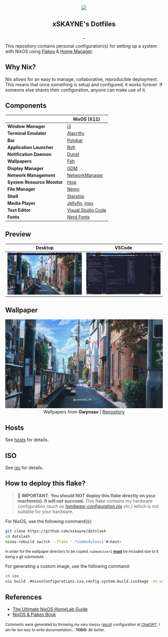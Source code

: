 <p align="center">
	<img src="https://avatars.githubusercontent.com/u/153896521?v=4" height="128" />
</p>

<h2 align="center">xSKAYNE's Dotfiles</h2>

<p align="center">
	<a href="">
		<img alt="" src="https://img.shields.io/github/stars/xskayne/dotslash?style=for-the-badge&logo=starship&color=C9CBFF&logoColor=D9E0EE&labelColor=302D41" />
	</a>
	<a href="">
		<img alt="" src="https://img.shields.io/badge/NixOS-24.11-info?style=for-the-badge&logo=nixos&color=F2CDCD&logoColor=D9E0EE&labelColor=302D41" />
	</a>
	<a href="">
		<img alt="" src="https://img.shields.io/badge/Nix%20Flakes-Learning-DDB6F2?style=for-the-badge&logo=nixos&logoColor=D9E0EE&labelColor=302D41" />
	</a>
</p>

This repository contains personal configuration(s) for setting up a system with NixOS using [Flakes](https://nixos.wiki/wiki/Flakes) & [Home Manager](https://nix-community.github.io/home-manager/).

## Why Nix?

Nix allows for an easy to manage, collaborative, reproducible deployment. This means that once something is setup and configured, it works forever. If someone else shares their configuration, anyone can make use of it.

## Components

|                             | **NixOS (X11)**                                                                            |
| --------------------------- | ------------------------------------------------------------------------------------------ |
| **Window Manager**          | [i3](https://github.com/i3/i3)                                                             |
| **Terminal Emulator**       | [Alacritty](https://github.com/alacritty/alacritty)                                        |
| **Bar**                     | [Polybar](https://github.com/polybar/polybar)                                              |
| **Application Launcher**    | [Rofi](https://github.com/davatorium/rofi)                                                 |
| **Notification Daemon**     | [Dunst](https://github.com/dunst-project/dunst)                                            |
| **Wallpapers**              | [Feh](https://github.com/derf/feh)                                                         |
| **Display Manager**         | [GDM](https://wiki.archlinux.org/title/GDM)                                                |
| **Network Management**      | [NetworkManager](https://wiki.gnome.org/Projects/NetworkManager)                           |
| **System Resource Monitor** | [htop](https://github.com/htop-dev/htop)                                                   |
| **File Manager**            | [Nemo](https://github.com/linuxmint/nemo)                                                  |
| **Shell**                   | [Starship](https://github.com/starship/starship)                                           |
| **Media Player**            | [Jellyfin](https://github.com/jellyfin/jellyfin), [mpv](https://github.com/mpv-player/mpv) |
| **Text Editor**             | [Visual Studio Code](https://github.com/microsoft/vscode)                                  |
| **Fonts**                   | [Nerd Fonts](https://github.com/ryanoasis/nerd-fonts)                                      |

## Preview

| Desktop                               | VSCode                              |
| ------------------------------------- | ----------------------------------- |
| ![desktop.png](../assets/desktop.png) | ![vscode.png](../assets/vscode.png) |

## Wallpaper

<p align="center">
	<img src="https://raw.githubusercontent.com/Gwynsav/walls/refs/heads/master/anime/Cityscape.jpg" />
    Wallpapers from <strong>Gwynsav</strong> | <a href="https://github.com/Gwynsav/walls">Repository</a>
</p>

## Hosts

See [hosts](../hosts) for details.

## ISO

See [iso](../iso) for details.

## How to deploy this flake?

> 🚨 **IMPORTANT**: **You should NOT deploy this flake directly on your machine(s). It will not succeed.** This flake contains my hardware configuration _(such as [hardware-configuration.nix](../hosts/ranni/hardware-configuration.nix) etc.)_ which is not suitable for your hardware.

For NixOS, use the following command(s):

```bash
git clone https://github.com/xskayne/dotslash
cd dotslash
nixos-rebuild switch --flake '.?submodules=1'#<host>
```

<small>In order for the wallpaper directory to be copied, `submodules=1` <u><strong>must</strong></u> be included due to it being a git submodule.</small>

For generating a custom image, use the following command:

```bash
cd iso
nix build .#nixosConfigurations.iso.config.system.build.isoImage -no-write-lock-file
```

## References

- [The Ultimate NixOS HomeLab Guide](https://jasperclarke.com/blog/nixos-homelab-the-install#setup-and-partitioning)
- [NixOS & Flakes Book](https://nixos-and-flakes.thiscute.world)

<small>Comments were generated by throwing my very messy <i>([xkcd](https://xkcd.com/1513/))</i> configuration at [ChatGPT](https://chatgpt.com/). I am far too lazy to write documentation... <strong>TODO:</strong> <i>Be better</i>.</small>
